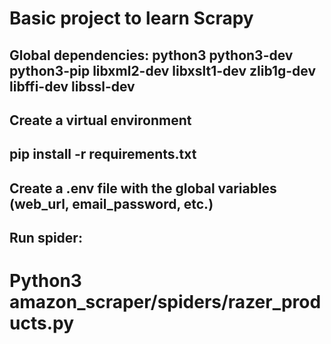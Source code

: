 # Basic project to learn Scrapy

## Global dependencies: python3 python3-dev python3-pip libxml2-dev libxslt1-dev zlib1g-dev libffi-dev libssl-dev

## Create a virtual environment

## pip install -r requirements.txt

## Create a .env file with the global variables (web_url, email_password, etc.)

## Run spider:
# Python3 amazon_scraper/spiders/razer_products.py
